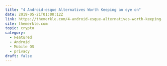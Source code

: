 ```yaml
---
title: "4 Android-esque Alternatives Worth Keeping an eye on"
date: 2019-05-21T01:00:12Z
link: https://themerkle.com/4-android-esque-alternatives-worth-keeping-an-eye-on/?utm_medium=RSS&utm_source=hune
site: themerkle.com
topic: crypto
category:
  - Featured
  - Android
  - Mobile OS
  - privacy
draft: false
---
```

